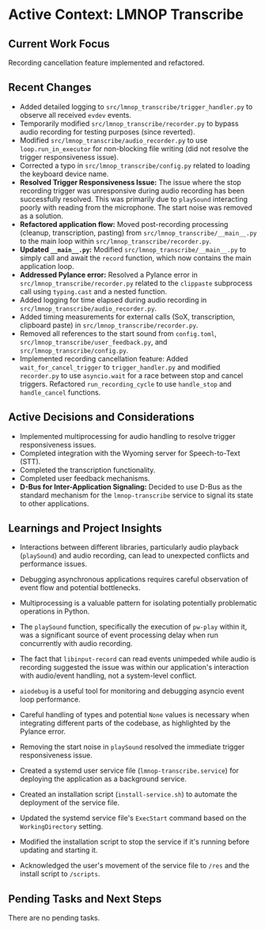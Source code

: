 # Active Context: LMNOP Transcribe

## Current Work Focus

Recording cancellation feature implemented and refactored.

## Recent Changes

-   Added detailed logging to `src/lmnop_transcribe/trigger_handler.py` to observe all received `evdev` events.
-   Temporarily modified `src/lmnop_transcribe/recorder.py` to bypass audio recording for testing purposes (since reverted).
-   Modified `src/lmnop_transcribe/audio_recorder.py` to use `loop.run_in_executor` for non-blocking file writing (did not resolve the trigger responsiveness issue).
-   Corrected a typo in `src/lmnop_transcribe/config.py` related to loading the keyboard device name.
-   **Resolved Trigger Responsiveness Issue:** The issue where the stop recording trigger was unresponsive during audio recording has been successfully resolved. This was primarily due to `playSound` interacting poorly with reading from the microphone. The start noise was removed as a solution.
-   **Refactored application flow:** Moved post-recording processing (cleanup, transcription, pasting) from `src/lmnop_transcribe/__main__.py` to the main loop within `src/lmnop_transcribe/recorder.py`.
-   **Updated `__main__.py`:** Modified `src/lmnop_transcribe/__main__.py` to simply call and await the `record` function, which now contains the main application loop.
-   **Addressed Pylance error:** Resolved a Pylance error in `src/lmnop_transcribe/recorder.py` related to the `clippaste` subprocess call using `typing.cast` and a nested function.
-   Added logging for time elapsed during audio recording in `src/lmnop_transcribe/audio_recorder.py`.
-   Added timing measurements for external calls (SoX, transcription, clipboard paste) in `src/lmnop_transcribe/recorder.py`.
-   Removed all references to the start sound from `config.toml`, `src/lmnop_transcribe/user_feedback.py`, and `src/lmnop_transcribe/config.py`.
-   Implemented recording cancellation feature: Added `wait_for_cancel_trigger` to `trigger_handler.py` and modified `recorder.py` to use `asyncio.wait` for a race between stop and cancel triggers. Refactored `run_recording_cycle` to use `handle_stop` and `handle_cancel` functions.

## Active Decisions and Considerations

-   Implemented multiprocessing for audio handling to resolve trigger responsiveness issues.
-   Completed integration with the Wyoming server for Speech-to-Text (STT).
-   Completed the transcription functionality.
-   Completed user feedback mechanisms.
-   **D-Bus for Inter-Application Signaling:** Decided to use D-Bus as the standard mechanism for the `lmnop-transcribe` service to signal its state to other applications.

## Learnings and Project Insights

-   Interactions between different libraries, particularly audio playback (`playSound`) and audio recording, can lead to unexpected conflicts and performance issues.
-   Debugging asynchronous applications requires careful observation of event flow and potential bottlenecks.
-   Multiprocessing is a valuable pattern for isolating potentially problematic operations in Python.
-   The `playSound` function, specifically the execution of `pw-play` within it, was a significant source of event processing delay when run concurrently with audio recording.
-   The fact that `libinput-record` can read events unimpeded while audio is recording suggested the issue was within our application's interaction with audio/event handling, not a system-level conflict.
-   `aiodebug` is a useful tool for monitoring and debugging asyncio event loop performance.
-   Careful handling of types and potential `None` values is necessary when integrating different parts of the codebase, as highlighted by the Pylance error.
-   Removing the start noise in `playSound` resolved the immediate trigger responsiveness issue.

-   Created a systemd user service file (`lmnop-transcribe.service`) for deploying the application as a background service.
-   Created an installation script (`install-service.sh`) to automate the deployment of the service file.
-   Updated the systemd service file's `ExecStart` command based on the `WorkingDirectory` setting.
-   Modified the installation script to stop the service if it's running before updating and starting it.
-   Acknowledged the user's movement of the service file to `/res` and the install script to `/scripts`.

## Pending Tasks and Next Steps

There are no pending tasks.
